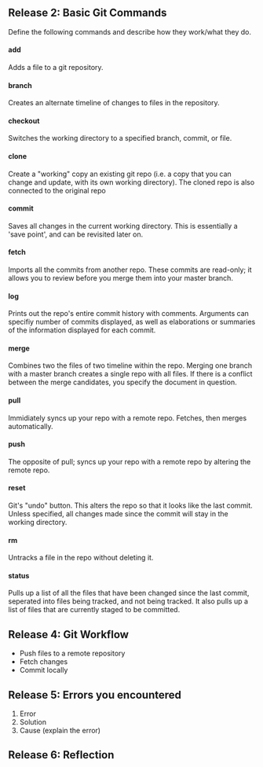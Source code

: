 ## Release 2: Basic Git Commands
Define the following commands and describe how they work/what they do.  


#### add
Adds a file to a git repository.

#### branch
Creates an alternate timeline of changes to files in the repository.

#### checkout
Switches the working directory to a specified branch, commit, or file.

#### clone
Create a "working" copy an existing git repo (i.e. a copy that you can change and update, with its own working directory). The cloned repo is also connected to the original repo

#### commit
Saves all changes in the current working directory. This is essentially a 'save point', and can be revisited later on.

#### fetch
Imports all the commits from another repo. These commits are read-only; it allows you to review before you merge them into your master branch. 

#### log
Prints out the repo's entire commit history with comments. Arguments can specifiy number of commits displayed, as well as elaborations or summaries of the information displayed for each commit.

#### merge
Combines two the files of two timeline within the repo. Merging one branch with a master branch creates a single repo with all files. If there is a conflict between the merge candidates, you specify the document in question.

#### pull
Immidiately syncs up your repo with a remote repo. Fetches, then merges automatically. 

#### push
The opposite of pull; syncs up your repo with a remote repo by altering the remote repo. 

#### reset
Git's "undo" button. This alters the repo so that it looks like the last commit. Unless specified, all changes made since the commit will stay in the working directory. 

#### rm
Untracks a file in the repo without deleting it. 

#### status
Pulls up a list of all the files that have been changed since the last commit, seperated into files being tracked, and not being tracked. It also pulls up a list of files that are currently staged to be committed. 

## Release 4: Git Workflow

- Push files to a remote repository
- Fetch changes
- Commit locally

## Release 5: Errors you encountered
1. Error
2. Solution
3. Cause (explain the error)

## Release 6: Reflection
